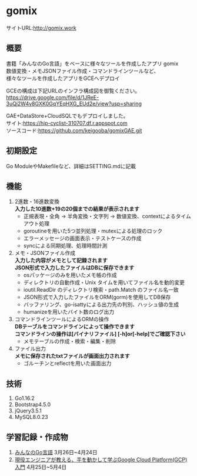 # gomix

サイトURL:http://gomix.work

## 概要

書籍「みんなのGo言語」をベースに様々なツールを作成したアプリ gomix  
数値変換・メモJSONファイル作成・コマンドラインツールなど、  
様々なツールを作成したアプリをGCEへデプロイ  

GCEの構成は下記URLのインフラ構成図を御覧ください。  
https://drive.google.com/file/d/1JReE-3uQj2W4v8GXK0GqYEqHXG_EUd2e/view?usp=sharing

GAE+DataStore+CloudSQLでもデプロイしました。  
サイト:https://hip-cyclist-310707.df.r.appspot.com  
ソースコード:https://github.com/keigooba/gomixGAE.git

## 初期設定

<p>Go ModuleやMakefileなど、詳細はSETTING.mdに記載</p>

## 機能

1. 2進数・16進数変換  
<strong>入力した10進数+19の20個までの結果が表示されます</strong>
   - 正規表現・全角 → 半角変換・文字列 → 数値変換、contextによるタイムアウト処理
   - goroutineを用いた5つ並列処理・mutexによる処理のロック
   - エラーメッセージの画面表示・テストケースの作成
   - syncによる同期処理、処理時間計測
2. メモ・JSONファイル作成  
<strong>入力した内容がメモとして記録されます</strong><br>
<strong>JSON形式で入力したファイルはDBに保存できます</strong>
   - osパッケージのみを用いたメモ帳の作成
   - ディレクトリの自動作成・Unix タイムを用いてファイル名を動的変更
   - ioutil.ReadDir のディレクトリ検索・path.Match のファイル名一致
   - JSON形式で入力したファイルをORM(gorm)を使用してDB保存
   - バッファリング、go-isattyによる出力先の判別、ハッシュ値の生成
   - humanizeを用いたバイト数のログ出力
3. コマンドラインツールによるORMの操作  
<strong>DBテーブルをコマンドラインによって操作できます</strong><br>
<strong>コマンドラインの操作は[バイナリファイル] [-h]or[-help]でご確認下さい</strong><br>
   - メモテーブルの作成・検索・編集・削除
4. ファイル出力  
<strong>メモに保存されたtxtファイルが画面出力されます</strong><br>
   - ゴルーチンとreflectを用いた画面出力

## 技術

1. Go1.16.2
2. Bootstrap4.5.0
3. jQuery3.5.1
4. MySQL8.0.23

## 学習記録・作成物

1. [みんなのGo言語](https://www.amazon.co.jp/%E6%94%B9%E8%A8%822%E7%89%88-%E3%81%BF%E3%82%93%E3%81%AA%E3%81%AEGo%E8%A8%80%E8%AA%9E-%E6%9D%BE%E6%9C%A8-%E9%9B%85%E5%B9%B8/dp/4297107279) 3月26日~4月24日  
2. [現役エンジニアが教える、手を動かして学ぶGoogle Cloud Platform(GCP) 入門](https://www.udemy.com/share/1024VCAEYcdVpUQHQD/) 4月25日~5月4日
